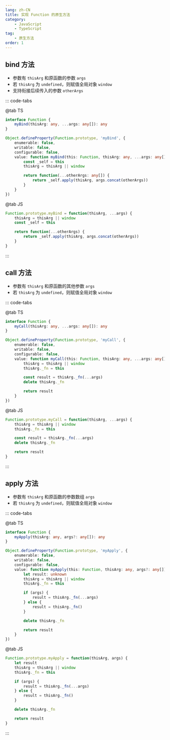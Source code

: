 ```yaml
---
lang: zh-CN
title: 实现 Function 的原生方法
category:
    - JavaScript
    - TypeScript
tag:
    - 原生方法
order: 1
---
```


## bind 方法

- 参数有 `thisArg` 和原函数的参数 `args`
- 若 `thisArg` 为 `undefined`，则赋值全局对象 `window`
- 支持衔接后续传入的参数 `otherArgs`

::: code-tabs

@tab TS

```ts
interface Function {
    myBind(thisArg: any, ...args: any[]): any
}

Object.defineProperty(Function.prototype, 'myBind', {
    enumerable: false,
    writable: false,
    configurable: false,
    value: function myBind(this: Function, thisArg: any, ...args: any[]): any {
        const _self = this
        thisArg = thisArg || window

        return function(...otherArgs: any[]) {
            return _self.apply(thisArg, args.concat(otherArgs))
        }
    }
})
```

@tab JS

```js
Function.prototype.myBind = function(thisArg, ...args) {
    thisArg = thisArg || window
    const _self = this

    return function(...otherArgs) {
        return _self.apply(thisArg, args.concat(otherArgs))
    }
}
```

:::

<!-- more -->

## call 方法

- 参数有 `thisArg` 和原函数的其他参数 `args`
- 若 `thisArg` 为 `undefined`，则赋值全局对象 `window`

::: code-tabs

@tab TS

```ts
interface Function {
    myCall(thisArg: any, ...args: any[]): any
}

Object.defineProperty(Function.prototype, 'myCall', {
    enumerable: false,
    writable: false,
    configurable: false,
    value: function myCall(this: Function, thisArg: any, ...args: any[]): any {
        thisArg = thisArg || window
        thisArg._fn = this

        const result = thisArg._fn(...args)
        delete thisArg._fn

        return result
    }
})
```

@tab JS

````js
Function.prototype.myCall = function(thisArg, ...args) {
    thisArg = thisArg || window
    thisArg._fn = this

    const result = thisArg._fn(...args)
    delete thisArg._fn

    return result
}
````

:::

## apply 方法

- 参数有 `thisArg` 和原函数的参数数组 `args`
- 若 `thisArg` 为 `undefined`，则赋值全局对象 `window`

::: code-tabs

@tab TS

```ts
interface Function {
    myApply(thisArg: any, args?: any[]): any
}

Object.defineProperty(Function.prototype, 'myApply', {
    enumerable: false,
    writable: false,
    configurable: false,
    value: function myApply(this: Function, thisArg: any, args?: any[]): any {
        let result: unknown
        thisArg = thisArg || window
        thisArg._fn = this

        if (args) {
            result = thisArg._fn(...args)
        } else {
            result = thisArg._fn()
        }

        delete thisArg._fn

        return result
    }
})
```

@tab JS

```js
Function.prototype.myApply = function(thisArg, args) {
    let result
    thisArg = thisArg || window
    thisArg._fn = this

    if (args) {
        result = thisArg._fn(...args)
    } else {
        result = thisArg._fn()
    }

    delete thisArg._fn

    return result
}
```

:::

